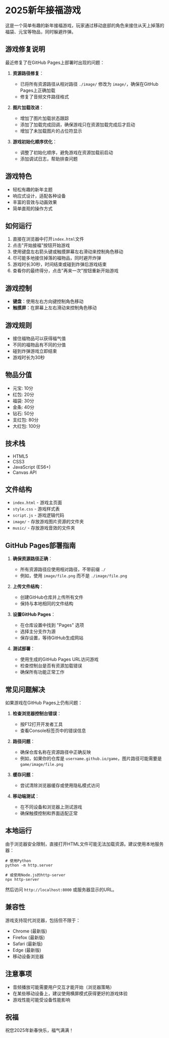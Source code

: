 # 2025新年接福游戏

这是一个简单有趣的新年接福游戏，玩家通过移动底部的角色来接住从天上掉落的福袋、元宝等物品，同时躲避炸弹。

## 游戏修复说明

最近修复了在GitHub Pages上部署时出现的问题：

1. **资源路径修复**：
   - 已将所有资源路径从相对路径 `./image/` 修改为 `image/`，确保在GitHub Pages上正确加载
   - 修复了音频文件路径格式
   
2. **图片加载改进**：
   - 增加了图片加载状态跟踪
   - 添加了加载完成回调，确保游戏只在资源加载完成后才启动
   - 增加了未加载图片的占位符显示

3. **游戏初始化顺序优化**：
   - 调整了初始化顺序，避免游戏在资源加载前启动
   - 添加调试日志，帮助排查问题

## 游戏特色

- 轻松有趣的新年主题
- 响应式设计，适配各种设备
- 丰富的音效与动画效果
- 简单直观的操作方式

## 如何运行

1. 直接在浏览器中打开`index.html`文件
2. 点击"开始接福"按钮开始游戏
3. 使用键盘左右箭头键或触摸屏幕左右滑动来控制角色移动
4. 尽可能多地接住掉落的福物品，同时避开炸弹
5. 游戏时长30秒，时间结束或碰到炸弹后游戏结束
6. 查看你的最终得分，点击"再来一次"按钮重新开始游戏

## 游戏控制

- **键盘**：使用左右方向键控制角色移动
- **触摸屏**：在屏幕上左右滑动来控制角色移动

## 游戏规则

- 接住福物品可以获得福气值
- 不同的福物品有不同的分值
- 碰到炸弹游戏立即结束
- 游戏时长为30秒

## 物品分值

- 元宝: 10分
- 红包: 20分
- 福袋: 30分
- 金条: 40分
- 钻石: 50分
- 支红包: 80分
- 大红包: 100分

## 技术栈

- HTML5
- CSS3
- JavaScript (ES6+)
- Canvas API

## 文件结构

- `index.html` - 游戏主页面
- `style.css` - 游戏样式表
- `script.js` - 游戏逻辑代码
- `image/` - 存放游戏图片资源的文件夹
- `music/` - 存放游戏音效的文件夹

## GitHub Pages部署指南

1. **确保资源路径正确**：
   - 所有资源路径应使用相对路径，不带前缀 `./`
   - 例如，使用 `image/file.png` 而不是 `./image/file.png`

2. **上传文件结构**：
   - 创建GitHub仓库并上传所有文件
   - 保持与本地相同的文件结构

3. **设置GitHub Pages**：
   - 在仓库设置中找到 "Pages" 选项
   - 选择主分支作为源
   - 保存设置，等待GitHub生成网站

4. **测试部署**：
   - 使用生成的GitHub Pages URL访问游戏
   - 检查控制台是否有资源加载错误
   - 确保所有功能正常工作

## 常见问题解决

如果游戏在GitHub Pages上仍有问题：

1. **检查浏览器控制台错误**：
   - 按F12打开开发者工具
   - 查看Console标签页中的错误信息

2. **路径问题**：
   - 确保仓库名称在资源路径中正确反映
   - 例如，如果你的仓库是 `username.github.io/game`，图片路径可能需要是 `game/image/file.png`

3. **缓存问题**：
   - 尝试清除浏览器缓存或使用隐私模式访问

4. **移动端测试**：
   - 在不同设备和浏览器上测试游戏
   - 确保触摸控制和界面适配正常

## 本地运行
由于浏览器安全限制，直接打开HTML文件可能无法加载资源。建议使用本地服务器：

```
# 使用Python
python -m http.server

# 或使用Node.js的http-server
npx http-server
```

然后访问 `http://localhost:8000` 或服务器显示的URL。

## 兼容性

游戏支持现代浏览器，包括但不限于：
- Chrome (最新版)
- Firefox (最新版)
- Safari (最新版)
- Edge (最新版)
- 移动设备浏览器

## 注意事项

- 音频播放可能需要用户交互才能开始（浏览器策略）
- 在某些移动设备上，建议使用横屏模式获得更好的游戏体验
- 游戏性能可能受设备性能影响

## 祝福

祝您2025年新春快乐，福气满满！ 